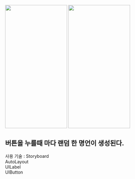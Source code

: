 <img src="https://user-images.githubusercontent.com/85103972/132178873-ce756550-d58a-4a4e-a1e1-a24a1de20fae.png" width="200" height="400"/><span>
<img src="https://user-images.githubusercontent.com/85103972/132179838-4784c92a-1bda-408f-9981-cffd6aa713b3.png" width="200" height="400"/>
<h2>버튼을 누를때 마다 랜덤 한 명언이 생성된다.</h2>
사용 기술 : Storyboard<br>
AutoLayout<br>
UILabel<br>
UIButton<br>
